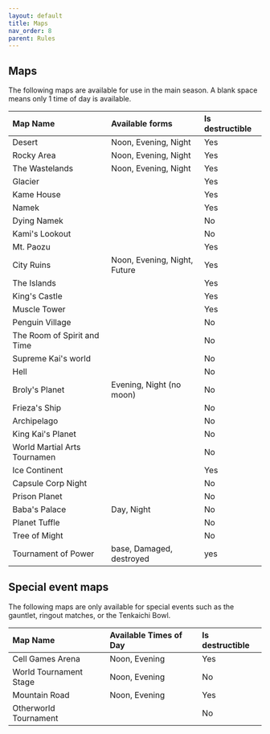 ```yaml
---
layout: default
title: Maps
nav_order: 8
parent: Rules
---
```


## Maps

The following maps are available for use in the main season. A blank space means only 1 time of day is available.

| Map Name                    | Available forms   | Is destructible |
|:----------------------------|:-------------------------|:----------------|
| Desert                      | Noon, Evening, Night     | Yes             |
| Rocky Area                  | Noon, Evening, Night     | Yes             |
| The Wastelands              | Noon, Evening, Night     | Yes             |
| Glacier                     |                          | Yes             |
| Kame House                  |                          | Yes             |
| Namek                       |                          | Yes             |
| Dying Namek                 |                          | No              |
| Kami's Lookout              |                          | No              |
| Mt. Paozu                   |                          | Yes             |
| City Ruins                  | Noon, Evening, Night, Future     | Yes             |
| The Islands                 |                          | Yes             |
| King's Castle               |                          | Yes             |
| Muscle Tower                |                          | Yes             |
| Penguin Village             |                          | No              |
| The Room of Spirit and Time |                          | No              |
| Supreme Kai's world         |                          | No              |
| Hell                        |                          | No              |
| Broly's Planet              | Evening, Night (no moon) | No              |
| Frieza's Ship               |                          | No             |
| Archipelago                 |                          | No              |
| King Kai's Planet           |                          | No              |
| World Martial Arts Tournamen |                         | No              |
| Ice Continent               |                          | Yes             |
| Capsule Corp Night          |                          | No              |
| Prison Planet               |                          | No              |
| Baba's Palace               | Day, Night               | No              |
| Planet Tuffle               |                          | No              |
| Tree of Might               |                          | No              |
| Tournament of Power         | base, Damaged, destroyed | yes             |


## Special event maps

The following maps are only available for special events such as the gauntlet, ringout matches, or the Tenkaichi Bowl.

| Map Name               | Available Times of Day | Is destructible | 
|:-----------------------|:-----------------------|:----------------|
| Cell Games Arena       | Noon, Evening          | Yes             |
| World Tournament Stage | Noon, Evening          | No              |
| Mountain Road          | Noon, Evening          | Yes             |
| Otherworld Tournament  |                        | No              |

